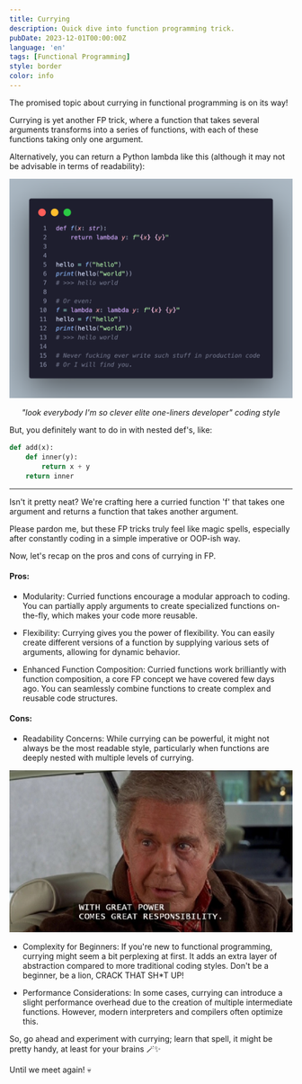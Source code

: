 ```yaml
---
title: Currying
description: Quick dive into function programming trick.
pubDate: 2023-12-01T00:00:00Z
language: 'en'
tags: [Functional Programming]
style: border
color: info
---
```


The promised topic about currying in functional programming is on its way!

Currying is yet another FP trick, where a function that takes several arguments transforms into a series of functions, with each of these functions taking only one argument.

Alternatively, you can return a Python lambda like this (although it may not be advisable in terms of readability):


![Currying](/public/images/lambda_currying.png)
*<center>"look everybody I'm so clever elite one-liners developer" coding style</center>*



But, you definitely want to do in with nested def's, like:

```python
def add(x):
    def inner(y):
        return x + y
    return inner
```

---


Isn't it pretty neat? We're crafting here a curried function 'f' that takes one argument and returns a function that takes another argument.

Please pardon me, but these FP tricks truly feel like magic spells, especially after constantly coding in a simple imperative or OOP-ish way.

Now, let's recap on the pros and cons of currying in FP.

#### Pros:
- Modularity: Curried functions encourage a modular approach to coding. You can partially apply arguments to create specialized functions on-the-fly, which makes your code more reusable.

- Flexibility: Currying gives you the power of flexibility. You can easily create different versions of a function by supplying various sets of arguments, allowing for dynamic behavior.

- Enhanced Function Composition: Curried functions work brilliantly with function composition, a core FP concept we have covered few days ago. You can seamlessly combine functions to create complex and reusable code structures.

#### Cons:
- Readability Concerns: While currying can be powerful, it might not always be the most readable style, particularly when functions are deeply nested with multiple levels of currying.

![Uncle Ben](/public/images/uncle_ben.jpeg)

- Complexity for Beginners: If you're new to functional programming, currying might seem a bit perplexing at first. It adds an extra layer of abstraction compared to more traditional coding styles. Don't be a beginner, be a lion, CRACK THAT SH*T UP!

- Performance Considerations: In some cases, currying can introduce a slight performance overhead due to the creation of multiple intermediate functions. However, modern interpreters and compilers often optimize this.


So, go ahead and experiment with currying; learn that spell, it might be pretty handy, at least for your brains 🪄✨

Until we meet again! 💀